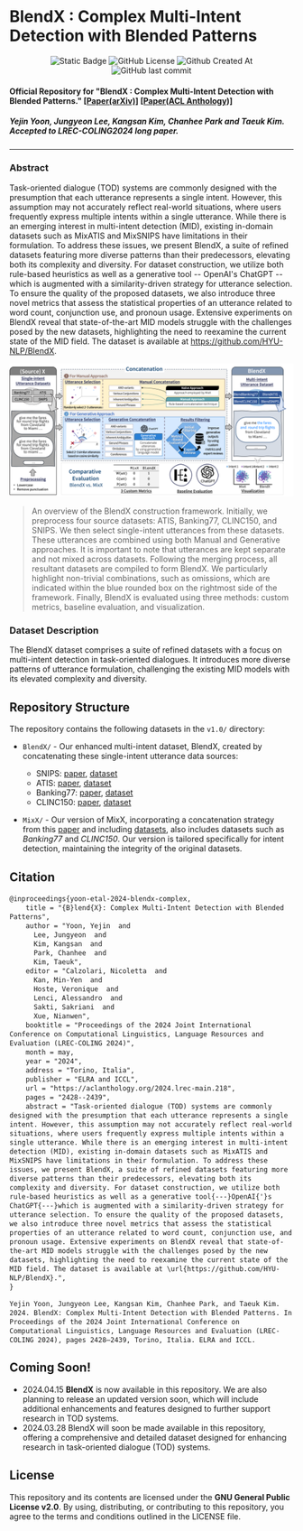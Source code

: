 # BlendX : Complex Multi-Intent Detection with Blended Patterns

<div align=center>
  <img alt="Static Badge" src="https://img.shields.io/badge/BlendX-1.0-blue">
  <img alt="GitHub License" src="https://img.shields.io/github/license/HYU-NLP/BlendX">
  <img alt="Github Created At" src="https://img.shields.io/github/created-at/HYU-NLP/BlendX">
  <img alt="GitHub last commit" src="https://img.shields.io/github/last-commit/HYU-NLP/BlendX">
  <br>
</div>

#### Official Repository for "BlendX : Complex Multi-Intent Detection with Blended Patterns." [[Paper(arXiv)]](https://arxiv.org/abs/2403.18277) [[Paper(ACL Anthology)]](https://aclanthology.org/2024.lrec-main.218/)
##### Yejin Yoon, Jungyeon Lee, Kangsan Kim, Chanhee Park and Taeuk Kim. *Accepted to LREC-COLING2024 long paper*. 
---
### Abstract

Task-oriented dialogue (TOD) systems are commonly designed with the presumption that each utterance represents a single intent. However, this assumption may not accurately reflect real-world situations, where users frequently express multiple intents within a single utterance. While there is an emerging interest in multi-intent detection (MID), existing in-domain datasets such as MixATIS and MixSNIPS have limitations in their formulation. To address these issues, we present BlendX, a suite of refined datasets featuring more diverse patterns than their predecessors, elevating both its complexity and diversity. For dataset construction, we utilize both rule-based heuristics as well as a generative tool -- OpenAI's ChatGPT -- which is augmented with a similarity-driven strategy for utterance selection. To ensure the quality of the proposed datasets, we also introduce three novel metrics that assess the statistical properties of an utterance related to word count, conjunction use, and pronoun usage. Extensive experiments on BlendX reveal that state-of-the-art MID models struggle with the challenges posed by the new datasets, highlighting the need to reexamine the current state of the MID field. The dataset is available at https://github.com/HYU-NLP/BlendX.

![Representative Figure](main.png)

> An overview of the BlendX construction framework. Initially, we preprocess four source datasets: ATIS, Banking77, CLINC150, and SNIPS. We then select single-intent utterances from these datasets. These utterances are combined using both Manual and Generative approaches. It is important to note that utterances are kept separate and not mixed across datasets. Following the merging process, all resultant datasets are compiled to form BlendX. We particularly highlight non-trivial combinations, such as omissions, which are indicated within the blue rounded box on the rightmost side of the framework. Finally, BlendX is evaluated using three methods: custom metrics, baseline evaluation, and visualization.

### Dataset Description

The BlendX dataset comprises a suite of refined datasets with a focus on multi-intent detection in task-oriented dialogues. It introduces more diverse patterns of utterance formulation, challenging the existing MID models with its elevated complexity and diversity.


## Repository Structure

The repository contains the following datasets in the `v1.0/` directory:

- `BlendX/` - Our enhanced multi-intent dataset, BlendX, created by concatenating these single-intent utterance data sources:
    - SNIPS: [paper](https://arxiv.org/abs/1805.10190v3), [dataset](https://github.com/sonos/nlu-benchmark)
    - ATIS: [paper](https://aclanthology.org/H90-1021/), [dataset](https://github.com/Microsoft/CNTK/tree/master/Examples/LanguageUnderstanding/ATIS/Data)
    - Banking77: [paper](https://aclanthology.org/2020.nlp4convai-1.5/), [dataset](https://github.com/PolyAI-LDN/task-specific-datasets/tree/master/banking_data)
    - CLINC150: [paper](https://aclanthology.org/D19-1131/), [dataset](https://github.com/clinc/oos-eval)

- `MixX/` - Our version of MixX, incorporating a concatenation strategy from this [paper](https://aclanthology.org/2020.findings-emnlp.163/) and including [datasets](https://github.com/LooperXX/AGIF), also includes datasets such as *Banking77* and *CLINC150*. Our version is tailored specifically for intent detection, maintaining the integrity of the original datasets.

## Citation
```{bibtex}
@inproceedings{yoon-etal-2024-blendx-complex,
    title = "{B}lend{X}: Complex Multi-Intent Detection with Blended Patterns",
    author = "Yoon, Yejin  and
      Lee, Jungyeon  and
      Kim, Kangsan  and
      Park, Chanhee  and
      Kim, Taeuk",
    editor = "Calzolari, Nicoletta  and
      Kan, Min-Yen  and
      Hoste, Veronique  and
      Lenci, Alessandro  and
      Sakti, Sakriani  and
      Xue, Nianwen",
    booktitle = "Proceedings of the 2024 Joint International Conference on Computational Linguistics, Language Resources and Evaluation (LREC-COLING 2024)",
    month = may,
    year = "2024",
    address = "Torino, Italia",
    publisher = "ELRA and ICCL",
    url = "https://aclanthology.org/2024.lrec-main.218",
    pages = "2428--2439",
    abstract = "Task-oriented dialogue (TOD) systems are commonly designed with the presumption that each utterance represents a single intent. However, this assumption may not accurately reflect real-world situations, where users frequently express multiple intents within a single utterance. While there is an emerging interest in multi-intent detection (MID), existing in-domain datasets such as MixATIS and MixSNIPS have limitations in their formulation. To address these issues, we present BlendX, a suite of refined datasets featuring more diverse patterns than their predecessors, elevating both its complexity and diversity. For dataset construction, we utilize both rule-based heuristics as well as a generative tool{---}OpenAI{'}s ChatGPT{---}which is augmented with a similarity-driven strategy for utterance selection. To ensure the quality of the proposed datasets, we also introduce three novel metrics that assess the statistical properties of an utterance related to word count, conjunction use, and pronoun usage. Extensive experiments on BlendX reveal that state-of-the-art MID models struggle with the challenges posed by the new datasets, highlighting the need to reexamine the current state of the MID field. The dataset is available at \url{https://github.com/HYU-NLP/BlendX}.",
}
```
```
Yejin Yoon, Jungyeon Lee, Kangsan Kim, Chanhee Park, and Taeuk Kim. 2024. BlendX: Complex Multi-Intent Detection with Blended Patterns. In Proceedings of the 2024 Joint International Conference on Computational Linguistics, Language Resources and Evaluation (LREC-COLING 2024), pages 2428–2439, Torino, Italia. ELRA and ICCL.
```
  
## Coming Soon!

- 2024.04.15 **BlendX** is now available in this repository. We are also planning to release an updated version soon, which will include additional enhancements and features designed to further support research in TOD systems.
- 2024.03.28 BlendX will soon be made available in this repository, offering a comprehensive and detailed dataset designed for enhancing research in task-oriented dialogue (TOD) systems.


## License

This repository and its contents are licensed under the **GNU General Public License v2.0**. By using, distributing, or contributing to this repository, you agree to the terms and conditions outlined in the LICENSE file.

